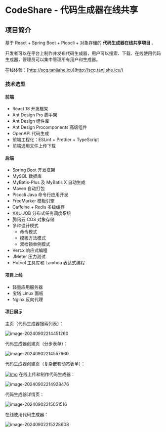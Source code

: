 # CodeShare - 代码生成器在线共享

## 项目简介



基于 React + Spring Boot + Picocli + 对象存储的 **代码生成器在线共享项目** 。

开发者可以在平台上制作并发布代码生成器，用户可以搜索、下载、在线使用代码生成器，管理员可以集中管理所有用户和生成器。

在线体验：[http://scq.tanjiahe.icu](http://scq.tanjiahe.icu/)

### 技术选型



#### 前端



- React 18 开发框架
- Ant Design Pro 脚手架
- Ant Design 组件库
- Ant Design Procomponents 高级组件
- OpenAPI 代码生成
- 前端工程化：ESLint + Prettier + TypeScript
- 前端通用文件上传下载

#### 后端



- Spring Boot 开发框架
- MySQL 数据库
- MyBatis-Plus 及 MyBatis X 自动生成
- Maven 自动打包
- Picocli Java 命令行应用开发
- FreeMarker 模板引擎
- Caffeine + Redis 多级缓存
- XXL-JOB 分布式任务调度系统
- 腾讯云 COS 对象存储
- 多种设计模式
  - 命令模式
  - 模板方法模式
  - 双检锁单例模式
- Vert.x 响应式编程
- JMeter 压力测试
- Hutool 工具库和 Lambda 表达式编程

#### 项目上线



- 轻量应用服务器
- 宝塔 Linux 面板
- Nginx 反向代理



#### 项目展示



主页（代码生成器搜索列表）：

![image-20240902214451260](C:\Users\14378\AppData\Roaming\Typora\typora-user-images\image-20240902214451260.png)

代码生成器创建页（分步表单）：

![image-20240902214557660](C:\Users\14378\AppData\Roaming\Typora\typora-user-images\image-20240902214557660.png)

代码生成器创建页（复杂嵌套动态表单）：

[![img](https://camo.githubusercontent.com/4017aedc6ce25624ebc40b75bcc50a7d9ce0b4068f64182fa8c1ef3a6c2ec680/68747470733a2f2f7069632e797570692e6963752f312f696d616765253230283134292e706e67)](https://camo.githubusercontent.com/4017aedc6ce25624ebc40b75bcc50a7d9ce0b4068f64182fa8c1ef3a6c2ec680/68747470733a2f2f7069632e797570692e6963752f312f696d616765253230283134292e706e67)
在线上传和制作代码生成器：

![image-20240902214928476](C:\Users\14378\AppData\Roaming\Typora\typora-user-images\image-20240902214928476.png)

代码生成器详情页：

![image-20240902215051516](C:\Users\14378\AppData\Roaming\Typora\typora-user-images\image-20240902215051516.png)

在线使用代码生成器：

![image-20240902215228608](C:\Users\14378\AppData\Roaming\Typora\typora-user-images\image-20240902215228608.png)

